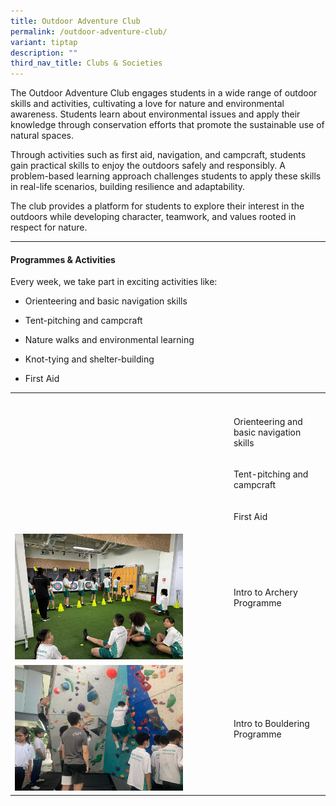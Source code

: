 ```yaml
---
title: Outdoor Adventure Club
permalink: /outdoor-adventure-club/
variant: tiptap
description: ""
third_nav_title: Clubs & Societies
---
```

<p>The Outdoor Adventure Club engages students in a wide range of outdoor
skills and activities, cultivating a love for nature and environmental
awareness. Students learn about environmental issues and apply their knowledge
through conservation efforts that promote the sustainable use of natural
spaces.</p>
<p>Through activities such as first aid, navigation, and campcraft, students
gain practical skills to enjoy the outdoors safely and responsibly. A problem-based
learning approach challenges students to apply these skills in real-life
scenarios, building resilience and adaptability.</p>
<p>The club provides a platform for students to explore their interest in
the outdoors while developing character, teamwork, and values rooted in
respect for nature.</p>
<hr>
<h4><strong>Programmes &amp; Activities</strong></h4>
<p>Every week, we take part in exciting activities like:</p>
<ul data-tight="true" class="tight">
<li>
<p>Orienteering and basic navigation skills</p>
</li>
<li>
<p>Tent-pitching and campcraft</p>
</li>
<li>
<p>Nature walks and environmental learning</p>
</li>
<li>
<p>Knot-tying and shelter-building</p>
</li>
<li>
<p>First Aid</p>
</li>
</ul>
<table style="minWidth: 50px">
<colgroup>
<col>
<col>
</colgroup>
<tbody>
<tr>
<th rowspan="1" colspan="1">
<p></p>
</th>
<th rowspan="1" colspan="1">
<p></p>
</th>
</tr>
<tr>
<td rowspan="1" colspan="1">
<p></p>
</td>
<td rowspan="1" colspan="1">
<p>Orienteering and basic navigation skills</p>
</td>
</tr>
<tr>
<td rowspan="1" colspan="1">
<p></p>
</td>
<td rowspan="1" colspan="1">
<p>Tent-pitching and campcraft</p>
</td>
</tr>
<tr>
<td rowspan="1" colspan="1">
<p></p>
</td>
<td rowspan="1" colspan="1">
<p>First Aid</p>
</td>
</tr>
<tr>
<td rowspan="1" colspan="1">
<div class="isomer-image-wrapper">
<img style="width: 80%;" height="auto" width="100%" alt="" src="/images/CCA/IMG_20240524_WA0018.jpg">
</div>
</td>
<td rowspan="1" colspan="1">
<p>Intro to Archery Programme</p>
</td>
</tr>
<tr>
<td rowspan="1" colspan="1">
<div class="isomer-image-wrapper">
<img style="width: 80%;" height="auto" width="100%" alt="" src="/images/CCA/IMG_20240524_WA0019.jpg">
</div>
</td>
<td rowspan="1" colspan="1">
<p>Intro to Bouldering Programme</p>
</td>
</tr>
</tbody>
</table>
<p></p>